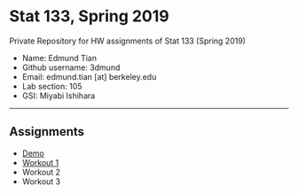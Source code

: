 # Stat 133, Spring 2019

Private Repository for HW assignments of Stat 133 (Spring 2019)

- Name: Edmund Tian
- Github username: 3dmund
- Email: edmund.tian [at] berkeley.edu
- Lab section: 105
- GSI: Miyabi Ishihara

-----

## Assignments

- [Demo](demo)
- [Workout 1](workout1)
- Workout 2
- Workout 3


